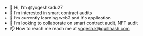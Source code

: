 - 👋 Hi, I’m @yogeshkadu27
- 👀 I’m interested in smart contract audits
- 🌱 I’m currently learning web3 and it's application
- 💞️ I’m looking to collaborate on smart contract audit, NFT audit
- 📫 How to reach me reach me at yogesh.k@quillhash.com

<!---
yogeshkadu27/yogeshkadu27 is a ✨ special ✨ repository because its `README.md` (this file) appears on your GitHub profile.
You can click the Preview link to take a look at your changes.
--->
